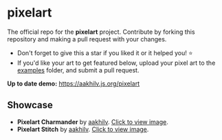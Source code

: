 # pixelart
The official repo for the **pixelart** project. Contribute by forking this repository and making a pull request with your changes.
* Don't forget to give this a star if you liked it or it helped you! ⭐
* If you'd like your art to get featured below, upload your pixel art to the [examples](https://github.com/aakhilv/pixelart/tree/master/examples) folder, and submit a pull request.

**Up to date demo:** https://aakhilv.js.org/pixelart

## Showcase
* **Pixelart Charmander** by [aakhilv](https://github.com/aakhilv). [Click to view image](https://aakhilv.github.io/pixelart/examples/pixelartcharmander.png).
* **Pixelart Stitch** by [aakhilv](https://github.com/aakhilv). [Click to view image](https://aakhilv.github.io/pixelart/examples/pixelartstitch.png).
